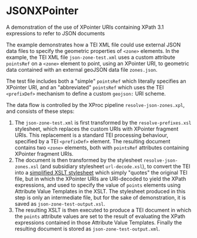 # JSONXPointer
A demonstration of the use of XPointer URIs containing XPath 3.1 expressions to refer to JSON documents

The example demonstrates how a TEI XML file could use external JSON data files to specify the geometric properties of
`<zone>` elements. In the example, the TEI XML file `json-zone-test.xml` uses a custom attribute `pointsRef` on a `<zone>`
element to point, using an XPointer URI, to geometric data contained with an external geoJSON data file `zones.json`.

The test file includes both a "simple" `pointsRef` which literally specifies an XPointer URI, and an "abbreviated" `pointsRef`
which uses the TEI `<prefixDef>` mechanism to define a custom `geojson:` URI scheme.

The data flow is controlled by the XProc pipeline `resolve-json-zones.xpl`, and consists of these steps:

1. The `json-zone-test.xml` is first transformed by the `resolve-prefixes.xsl` stylesheet, which replaces the custom URIs
with XPointer fragment URIs. This replacement is a standard TEI processing behaviour, specified by a TEI `<prefixDef>` element.
The resulting document contains two `<zone>` elements, both with `pointsRef` attributes containing XPointer fragment URIs.
2. The document is then transformed by the stylesheet `resolve-json-zones.xsl` (and subsidiary stylesheet `url-decode.xsl`), 
to convert the TEI into a [simplified XSLT stylesheet](https://www.w3.org/TR/xslt-30/#simplified-stylesheet) which simply
"quotes" the original TEI file, but in which the XPointer URIs are URI-decoded to yield the XPath expressions, and
used to specify the value of `points` elements using Attribute Value Templates in the XSLT. 
The stylesheet produced in this step is only an intermediate file, but for the sake of demonstration, it is saved as 
`json-zone-test-output.xsl`.
3. The resulting XSLT is then executed to produce a TEI document in which the `points` attribute values are set to the
result of evaluating the XPath expressions contained in those Attribute Value Templates. 
Finally the resulting document is stored as `json-zone-test-output.xml`.
